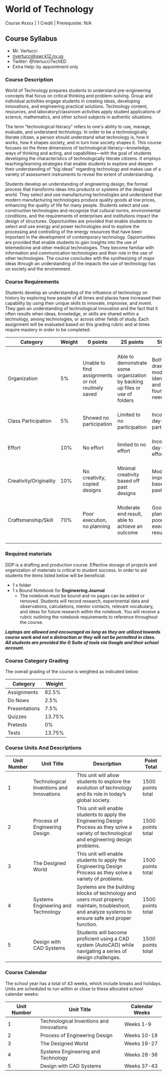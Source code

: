 # World of Technology

Course #xxxx | 1 Credit | Prerequisite: N/A

## Course Syllabus

  - Mr. Vertucci
  - nvertucci@swr.k12.ny.us
  - Twitter: @VertucciTechED
  - Extra Help: by appointment only

### Course Description

World of Technology prepares students to understand pre-engineering concepts that focus on critical thinking and problem-solving. Group and individual activities engage students in creating ideas, developing innovations, and engineering practical solutions. Technology content, resources, and laboratory/classroom activities apply student applications of science, mathematics, and other school subjects in authentic situations.

The term “technological literacy” refers to one's ability to use, manage, evaluate, and understand technology. In order to be a technologically literate citizen, a person should understand what technology is, how it works, how it shapes society, and in turn how society shapes it. This course focuses on the three dimensions of technological literacy—knowledge, ways of thinking and acting, and capabilities—with the goal of students developing the characteristics of technologically literate citizens. It employs teaching/learning strategies that enable students to explore and deepen their understanding of “big ideas” regarding technology and makes use of a variety of assessment instruments to reveal the extent of understanding.

Students develop an understanding of engineering design, the formal process that transforms ideas into products or systems of the designed world. They select and use manufacturing technologies and understand that modern manufacturing technologies produce quality goods at low prices, enhancing the quality of life for many people. Students select and use construction technologies and recognize that cultural norms, environmental conditions, and the requirements of enterprises and institutions impact the design of structures. Opportunities are provided that enable students to select and use energy and power technologies and to explore the processing and controlling of the energy resources that have been important in the development of contemporary technology. Opportunities are provided that enable students to gain insights into the use of telemedicine and other medical technologies. They become familiar with information and communication technologies and their role in the use of other technologies. The course concludes with the synthesizing of major ideas through an understanding of the impacts the use of technology has on society and the environment.

### Course Requirements

Students develop an understanding of the influence of technology on history by exploring how people of all times and places have increased their capability by using their unique skills to innovate, improvise, and invent. They gain an understanding of technological innovation and the fact that it often results when ideas, knowledge, or skills are shared within a technology, among technologies, or across other fields of study. Each assignment will be evaluated based on this grading rubric and at times require mastery in order to be completed:

| Category | Weight | 0 points  | 25 points | 50 points | 75 points | 100 points |
| ------------- | ------------- | ------------- | ------------- | ------------- | ------------- | ------------- |
| Organization | 5% | Unable to find assignments or not routinely saved | Able to demonstrate some organization by backing up files or use of folders | Both drawings and models are identifiable and can be found if needed | All drawings are in a folder and models organized by folders in Google Drive | All drawings are in a folder labeled correctly and models organized by folders in Google Drive labeled correctly |
| Class Participation | 5% | Showed no participation | Limited to no participation | Inconsistent day-to-day participation | Participated only when needed  | Engaged daily and actively participated |
| Effort | 10% | No effort | limited to no effort | Inconsistent day-to-day effort | Showed effort only when needed or routinely directed | Continuous day-to-day effort with or without direction |
| Creativity/Originality | 10% | No creativity, copied designs | Minimal creativity based off past designs | Moderate improvements based off past designs | Complete overhaul of past or found designs | Completely new idea/design |
| Craftsmanship/Skill | 70% | Poor execution, no planning | Moderate end result, able to achieve an outcome | Good planning but poorly executed end result | Good planning and good end result although not what had been designed or communicated | Great planning & execution able to achieve what had been designed or communicated |

### Required materials

DDP is a drafting and production course. Effective storage of projects and organization of materials is critical to student success. In order to aid students the items listed below will be beneficial:

- 1 x folder
- 1 x Bound Notebook for **Engineering Journal**
    - The notebook must be bound and no pages can be added or removed. Students will record research, experimental data and observations, calculations, mentor contacts, relevant vocabulary, and ideas for future research within the notebook. You will receive a rubric outlining the notebook requirements to reference throughout the course.

***Laptops are allowed and encouraged as long as they are utilized towards course work and not a distraction or they will not be permitted in class. All students are provided the G Suite of tools via Google and their school account.***

### Course Category Grading

The overall grading of the course is weighted as indicated below:

| Category | Weight |
| ------------- | ------------- |
| Assignments | 62.5% |
| Do Nows | 2.5% |
| Presentations | 7.5% |
| Quizzes | 13.75% |
| Pretests | 0% |
| Tests | 13.75% |

### Course Units And Descriptions

| Unit Number | Unit Title | Description | Point Total |
| ------------- | ------------- | ------------- | ------------- |
| 1 | Technological Inventions and Innovations | This unit will allow students to explore the evolution of technology and its role in today’s global society. | 1500 points total |
| 2 | Process of Engineering Design | This unit will enable students to apply the Engineering Design Process as they solve a variety of technological and engineering design problems.   | 1500 points total |
| 3 | The Designed World | This unit will enable students to apply the Engineering Design Process as they solve a variety of problems. | 1500 points total |
| 4 | Systems Engineering and Technology | Systems are the building blocks of technology and users must properly maintain, troubleshoot, and analyze systems to ensure safe and proper function. | 1500 points total |
| 5 | Design with CAD Systems | Students will become proficient using a CAD system (AutoCAD) while navigating a series of design challenges. | 1500 points total |

### Course Calendar

The school year has a total of 43 weeks, which include breaks and holidays. Units are scheduled to run within or close to these allocated school calendar weeks:

| Unit Number | Unit Title | Calendar Weeks |
| ------------- | ------------- | ------------- |
| 1 | Technological Inventions and Innovations | Weeks 1-9 |
| 2 | Process of Engineering Design | Weeks 10-18 |
| 3 | The Designed World | Weeks 19-27 |
| 4 | Systems Engineering and Technology | Weeks 28-36 |
| 5 | Design with CAD Systems | Weeks 37-43 |
